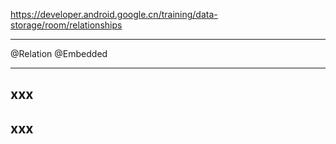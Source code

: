 https://developer.android.google.cn/training/data-storage/room/relationships

---

@Relation
@Embedded

---

## xxx


## xxx


